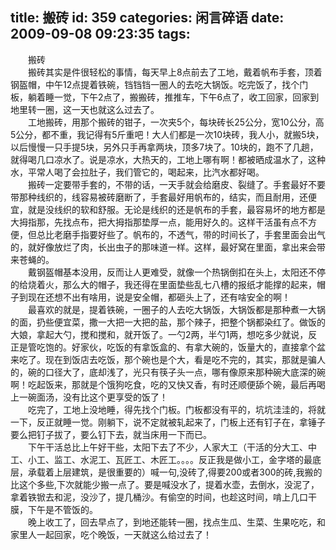 title: 搬砖
id: 359
categories: 闲言碎语
date: 2009-09-08 09:23:35
tags:
---

　　搬砖
</br>　　搬砖其实是件很轻松的事情，每天早上8点前去了工地，戴着帆布手套，顶着钢盔帽，中午12点提着铁碗，铛铛铛一圈人的去吃大锅饭。吃完饭了，找个门板，躺着睡一觉，下午2点了，搬搬砖，推推车，下午6点了，收工回家，回家到地里转一圈，这一天也就这么过去了。
</br>　　工地搬砖，用那个搬砖的钳子，一次夹5个，每块砖长25公分，宽10公分，高5公分，都不重，我记得有5斤重吧！大人们都是一次10块砖，我人小，就搬5块，以后慢慢一只手提5块，另外只手再拿两块，顶多7块了。10块的，跑不了几趟，就得喝几口凉水了。说是凉水，大热天的，工地上哪有啊！都被晒成温水了，这种水，平常人喝了会拉肚子，我们管它的，喝起来，比汽水都好喝。
</br>　　搬砖一定要带手套的，不带的话，一天手就会给磨皮、裂缝了。手套最好不要带那种线织的，线容易被砖磨断了，手套最好用帆布的，结实，而且耐用，还便宜，就是没线织的软和舒服。无论是线织的还是帆布的手套，最容易坏的地方都是大拇指那，先找点布，把大拇指那垫厚一点，能用好久的。这样干活虽有点不方便，但总比老磨手指要好些了。帆布的，不透气，带的时间长了，手套里面会出气的，就好像放烂了肉，长出虫子的那味道一样。这样，最好窝在里面，拿出来会带来苍蝇的。
</br>　　戴钢盔帽基本没用，反而让人更难受，就像一个热锅倒扣在头上，太阳还不停的给烧着火，那么大的帽子，我还得在里面垫些乱七八槽的报纸才能撑的起来，帽子到现在还想不出有啥用，说是安全帽，都砸头上了，还有啥安全的啊！
</br>　　最喜欢的就是，提着铁碗，一圈子的人去吃大锅饭，大锅饭都是那种煮一大锅的面，扔些便宜菜，撒一大把一大把的盐，那个辣子，把整个锅都染红了。做饭的大娘，拿起大勺，搅和搅和，就开饭了。一勺2两，半勺1两，想吃多少就说，反正是管吃饱的。好家伙，吃饭的有拿饭盒的、有拿大碗的，饭量大的，直接拿个盆来吃了。现在到饭店去吃饭，那个碗也是个大，看是吃不完的，其实，那就是骗人的，碗的口径大了，底却浅了，光只有筷子头一点，哪有像原来那种碗大底深的碗啊！吃起饭来，那就是个饿狗吃食，吃的又快又香，有时还顺便舔个碗，最后再喝上一碗面汤，没有比这个更享受的饭了！
</br>　　吃完了，工地上没地睡，得先找个门板。门板都没有平的，坑坑洼洼的，将就一下，反正就睡一觉。刚躺下，说不定就被轧起来了，门板上还有钉子在，拿锤子要么把钉子拔了，要么钉下去，就当床用一下而已。
</br>　　下午干活总比上午好干些，太阳下去了不少，人家大工（干活的分大工、中工、小工、监工、水泥工、瓦匠工、木匠工。。。。反正我是做小工，金字塔的最底层，承载着上层建筑，是很重要的）喊一句,没砖了,得要200或者300的砖,我搬的比这个多些,下次就能少搬一点了。要是喊没水了，提着水壶，去倒水，没泥了，拿着铁锨去和泥，没沙了，提几桶沙。有偷空的时间，也趁这时间，啃上几口干膜，下午是不管饭的。
</br>　　晚上收工了，回去早点了，到地还能转一圈，找点生瓜、生菜、生果吃吃，和家里人一起回家，吃个晚饭，一天就这么给过去了！
